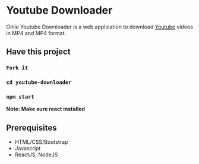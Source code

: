 # Youtube Downloader

Onlie Youtube Downloader is a web application to download [Youtube](https://youtube.com) videos in MP4 and MP4 format.

## Have this project
### `Fork it`
### `cd youtube-downloader`
### `npm start`

**Note: Make sure react installed**

## Prerequisites
* HTML/CSS/Bootstrap
* Javascript
* ReactJS, NodeJS

